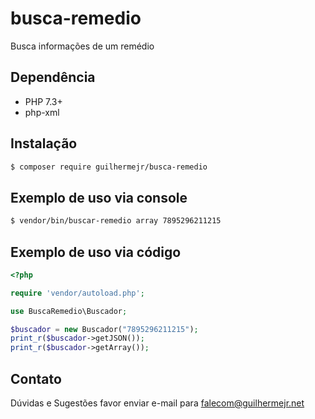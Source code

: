 # busca-remedio

Busca informações de um remédio

## Dependência

* PHP 7.3+
* php-xml

## Instalação

``` bash
$ composer require guilhermejr/busca-remedio
```

## Exemplo de uso via console

``` bash
$ vendor/bin/buscar-remedio array 7895296211215
```

## Exemplo de uso via código
```php
<?php

require 'vendor/autoload.php';

use BuscaRemedio\Buscador;

$buscador = new Buscador("7895296211215");
print_r($buscador->getJSON());
print_r($buscador->getArray());
```

## Contato
Dúvidas e Sugestões favor enviar e-mail para falecom@guilhermejr.net